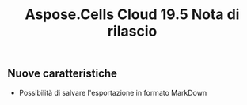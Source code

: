 ﻿---
title: Aspose.Cells Cloud 19.5 Nota di rilascio
second_title: Aspose.Cells Cloud Documen
type: docs
url: /it/aspose-cells-cloud-19-5-release-notes/
weight: 50
description: Aspose.Cells Cloud supporta Excel per creare, convertire, unire, dividere, proteggere, operare su oggetti interni e così via
---
## **Nuove caratteristiche**
- Possibilità di salvare l'esportazione in formato MarkDown
